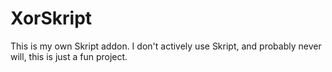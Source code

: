 # XorSkript
This is my own Skript addon. I don't actively use Skript, and probably never will, this is just a fun project.
